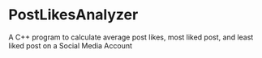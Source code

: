 # PostLikesAnalyzer
A C++ program to calculate average post likes, most liked post, and least liked post on a Social Media Account
